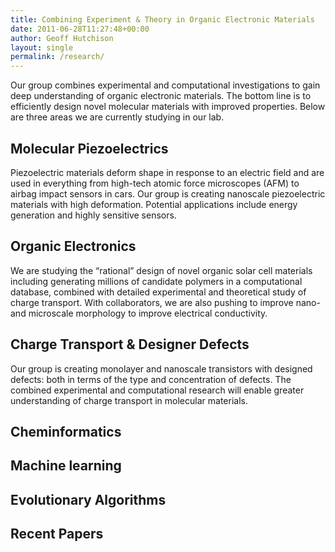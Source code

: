 ```yaml
---
title: Combining Experiment & Theory in Organic Electronic Materials
date: 2011-06-28T11:27:48+00:00
author: Geoff Hutchison
layout: single
permalink: /research/
---
```


Our group combines experimental and computational investigations to gain deep understanding of organic electronic materials. The bottom line is to efficiently design novel molecular materials with improved properties. Below are three areas we are currently studying in our lab.

## Molecular Piezoelectrics

Piezoelectric materials deform shape in response to an electric field and are used in everything from high-tech atomic force microscopes (AFM) to airbag impact sensors in cars. Our group is creating nanoscale piezoelectric materials with high deformation. Potential applications include energy generation and highly sensitive sensors.

## Organic Electronics

We are studying the &#8220;rational&#8221; design of novel organic solar cell materials including generating millions of candidate polymers in a computational database, combined with detailed experimental and theoretical study of charge transport. With collaborators, we are also pushing to improve nano- and microscale morphology to improve electrical conductivity.

## Charge Transport & Designer Defects

Our group is creating monolayer and nanoscale transistors with designed defects: both in terms of the type and concentration of defects. The combined experimental and computational research will enable greater understanding of charge transport in molecular materials.

## Cheminformatics

## Machine learning

## Evolutionary Algorithms

## Recent Papers
